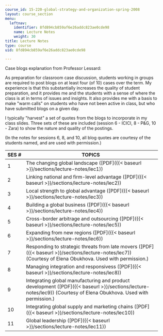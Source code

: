 ```yaml
---
course_id: 15-220-global-strategy-and-organization-spring-2008
layout: course_section
menu:
  leftnav:
    identifier: 8fd894cb859af6e26addc823ae0cde98
    name: Lecture Notes
    weight: 30
title: Lecture Notes
type: course
uid: 8fd894cb859af6e26addc823ae0cde98

---
```


Case blogs explanation from Professor Lessard:

As preparation for classroom case discussion, students working in groups are required to post blogs on at least four (of 10) cases over the term. My experience is that this substantially increases the quality of student preparation, and it provides me and the students with a sense of where the class is at in terms of issues and insights. It also provides me with a basis to make "warm calls" on students who have not been active in class, but who have submitted blogs on a given day.

I typically "harvest" a set of quotes from the blogs to incorporate in my class slides. Three sets of these are included (session 6 - ICICI, 8 - P&G, 10 - Zara) to show the nature and quality of the postings.

(In the notes for sessions 6, 8, and 10, all blog quotes are courtesy of the students named, and are used with permission.)

| SES # | TOPICS |
| --- | --- |
| 1 | The changing global landscape ([PDF]({{< baseurl >}}/sections/lecture-notes/lec1)) |
| 2 | Linking national and firm-level advantage ([PDF]({{< baseurl >}}/sections/lecture-notes/lec2)) |
| 3 | Local strength to global advantage ([PDF]({{< baseurl >}}/sections/lecture-notes/lec3)) |
| 4 | Building a global business ([PDF]({{< baseurl >}}/sections/lecture-notes/lec4)) |
| 5 | Cross-border arbitrage and outsourcing ([PDF]({{< baseurl >}}/sections/lecture-notes/lec5)) |
| 6 | Expanding from new regions ([PDF]({{< baseurl >}}/sections/lecture-notes/lec6)) |
| 7 | Responding to strategic threats from late movers ([PDF]({{< baseurl >}}/sections/lecture-notes/lec7)) (Courtesy of Elena Obukhova. Used with permission.) |
| 8 | Managing integration and responsivess ([PDF]({{< baseurl >}}/sections/lecture-notes/lec8)) |
| 9 | Integrating global manufacturing and product development ([PDF]({{< baseurl >}}/sections/lecture-notes/lec9)) (Courtesy of Elena Obukhova. Used with permission.) |
| 10 | Integrating global supply and marketing chains ([PDF]({{< baseurl >}}/sections/lecture-notes/lec10)) |
| 11 | Global leadership ([PDF]({{< baseurl >}}/sections/lecture-notes/lec11))